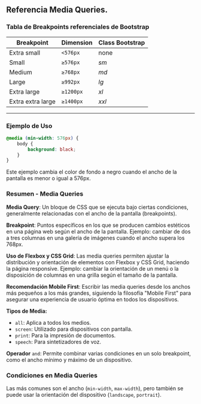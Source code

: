 ## Referencia Media Queries.

### Tabla de Breakpoints referenciales de Bootstrap

| **Breakpoint**       | **Dimension**   | **Class Bootstrap**  |
|----------------------|-----------------|----------------------|
| Extra small          | `<576px`        | none                 |
| Small                | `≥576px`        | _sm_                 |
| Medium               | `≥768px`        | _md_                 |
| Large                | `≥992px`        | _lg_                 |
| Extra large          | `≥1200px`       | _xl_                 |
| Extra extra large    | `≥1400px`       | _xxl_                |

---

### Ejemplo de Uso

```css
@media (min-width: 576px) {
    body {
        background: black;
    }
}
```
Este ejemplo cambia el color de fondo a negro cuando el ancho de la pantalla es menor o igual a 576px.

### Resumen - Media Queries

**Media Query**: Un bloque de CSS que se ejecuta bajo ciertas condiciones, generalmente relacionadas con el ancho de la pantalla (breakpoints).

**Breakpoint**: Puntos específicos en los que se producen cambios estéticos en una página web según el ancho de la pantalla. Ejemplo: cambiar de dos a tres columnas en una galería de imágenes cuando el ancho supera los 768px.

**Uso de Flexbox y CSS Grid**: Las media queries permiten ajustar la distribución y orientación de elementos con Flexbox y CSS Grid, haciendo la página responsive. Ejemplo: cambiar la orientación de un menú o la disposición de columnas en una grilla según el tamaño de la pantalla.

**Recomendación Mobile First**: Escribir las media queries desde los anchos más pequeños a los más grandes, siguiendo la filosofía "Mobile First" para asegurar una experiencia de usuario óptima en todos los dispositivos.

**Tipos de Media:**
- `all`: Aplica a todos los medios.
- `screen`: Utilizado para dispositivos con pantalla.
- `print`: Para la impresión de documentos.
- `speech`: Para sintetizadores de voz.

**Operador** `and`: Permite combinar varias condiciones en un solo breakpoint, como el ancho mínimo y máximo de un dispositivo.

### Condiciones en Media Queries
Las más comunes son el ancho (`min-width`, `max-width`), pero también se puede usar la orientación del dispositivo (`landscape`, `portrait`).
